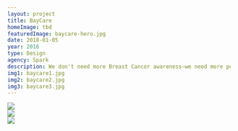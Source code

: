 ```yaml
---
layout: project
title: BayCare
homeImage: tbd
featuredImage: baycare-hero.jpg
date: 2018-01-05
year: 2016
type: Design
agency: Spark
description: We don't need more Breast Cancer awareness—we need more people taking action to beat it. That’s why BayCare Health Systems came to Spark to turn their October efforts into an experience-driven, hands-on healthcare campaign that not only celebrated survivors, supporters, and caregivers, but empowered both women and men to put their breast health in their hands. The campaign’s microsite housed everything from patient stories, to UGC, to life-saving information.
img1: baycare1.jpg
img2: baycare2.jpg
img3: baycare3.jpg
---
```


<div class="col-xs-12 col-sm-6 about-work-items__item">
  <img src="{{ site.baseurl}}/assets/images/{{ page.img1 }}">
</div>
<div class="col-xs-12 col-sm-6 about-work-items__item">
  <img src="{{ site.baseurl}}/assets/images/{{ page.img2 }}">
</div>
<div class="col-xs-12 about-work-items__item">
  <img src="{{ site.baseurl}}/assets/images/{{ page.img3 }}">
</div>

